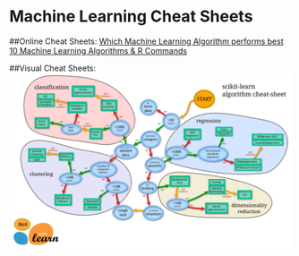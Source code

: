 # Machine Learning Cheat Sheets
##Online Cheat Sheets:
[Which Machine Learning Algorithm performs best](http://www.lauradhamilton.com/machine-learning-algorithm-cheat-sheet)
[ 10 Machine Learning Algorithms & R Commands](http://vitalflux.com/cheat-sheet-10-machine-learning-algorithms-r-commands/)

##Visual Cheat Sheets:
![Scikit Learn Cheat Sheet](./MLMap.png)
